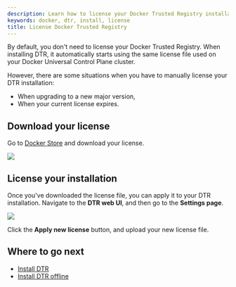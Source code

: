 ```yaml
---
description: Learn how to license your Docker Trusted Registry installation.
keywords: docker, dtr, install, license
title: License Docker Trusted Registry
---
```

By default, you don't need to license your Docker Trusted Registry. When installing DTR, it automatically starts using the same license file used on your Docker Universal Control Plane cluster.

However, there are some situations when you have to manually license your DTR installation:

* When upgrading to a new major version,
* When your current license expires.

## Download your license

Go to [Docker Store](https://store.docker.com/bundles/docker-datacenter) and download your license.

![](../images/license-1.png)

## License your installation

Once you've downloaded the license file, you can apply it to your DTR installation. Navigate to the **DTR web UI**, and then go to the **Settings page**.

![](../images/license-2.png)

Click the **Apply new license** button, and upload your new license file.

## Where to go next

* [Install DTR](index.md)
* [Install DTR offline](install-offline.md)